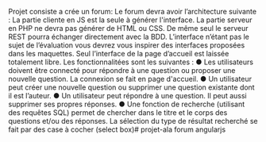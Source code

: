 Projet consiste a crée un forum:
Le forum devra avoir l’architecture suivante :
La partie cliente en JS est la seule à générer l'interface. La partie serveur en PHP ne devra
pas générer de HTML ou CSS.
De même seul le serveur REST pourra échanger directement avec la BDD.
L’interface n’étant pas le sujet de l’évaluation vous devrez vous inspirer des interfaces
proposées dans les maquettes. Seul l’interface de la page d’accueil est laissée totalement
libre.
Les fonctionnalitées sont les suivantes :
● Les utilisateurs doivent être connecté pour répondre à une question ou proposer une
nouvelle question. La connexion se fait en page d'accueil.
● Un utilisateur peut créer une nouvelle question ou supprimer une question existante
dont il est l’auteur.
● Un utilisateur peut répondre à une question. Il peut aussi supprimer ses propres
réponses.
● Une fonction de recherche (utilisant des requêtes SQL) permet de chercher dans le
titre et le corps des questions et/ou des réponses. La sélection du type de résultat
recherché se fait par des case à cocher (select box)# projet-ala
forum angularjs


